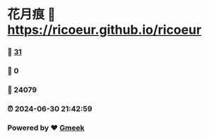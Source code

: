 # 花月痕 :link: https://ricoeur.github.io/ricoeur 
### :page_facing_up: [31](https://ricoeur.github.io/ricoeur/tag.html) 
### :speech_balloon: 0 
### :hibiscus: 24079 
### :alarm_clock: 2024-06-30 21:42:59 
### Powered by :heart: [Gmeek](https://github.com/Meekdai/Gmeek)
